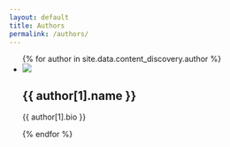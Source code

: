 ```yaml
---
layout: default
title: Authors
permalink: /authors/
---
```


<ul>
  {% for author in site.data.content_discovery.author %}
    <li>
      <img src="{{ author[1].avatar.url }}" />
      <h2>{{ author[1].name }}</h2>
      <p>{{ author[1].bio }}</p>
    </li>
  {% endfor %}
</ul>
